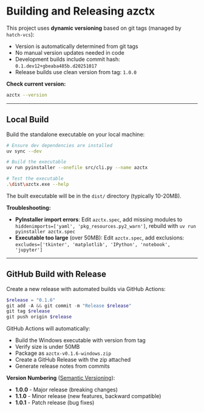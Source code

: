 # Building and Releasing azctx

This project uses **dynamic versioning** based on git tags (managed by `hatch-vcs`):

- Version is automatically determined from git tags
- No manual version updates needed in code
- Development builds include commit hash: `0.1.dev12+gbeaba485b.d20251017`
- Release builds use clean version from tag: `1.0.0`

**Check current version:**

```bash
azctx --version
```

---

## Local Build

Build the standalone executable on your local machine:

```bash
# Ensure dev dependencies are installed
uv sync --dev

# Build the executable
uv run pyinstaller --onefile src/cli.py --name azctx

# Test the executable
.\dist\azctx.exe --help
```

The built executable will be in the `dist/` directory (typically 10-20MB).

**Troubleshooting:**

- **PyInstaller import errors**: Edit `azctx.spec`, add missing modules to `hiddenimports=['yaml', 'pkg_resources.py2_warn']`, rebuild with `uv run pyinstaller azctx.spec`
- **Executable too large** (over 50MB): Edit `azctx.spec`, add exclusions: `excludes=['tkinter', 'matplotlib', 'IPython', 'notebook', 'jupyter']`

---

## GitHub Build with Release

Create a new release with automated builds via GitHub Actions:

```powershell
$release = "0.1.6"
git add -A && git commit -m "Release $release"
git tag $release
git push origin $release
```

GitHub Actions will automatically:

- Build the Windows executable with version from tag
- Verify size is under 50MB
- Package as `azctx-v0.1.6-windows.zip`
- Create a GitHub Release with the zip attached
- Generate release notes from commits

**Version Numbering** ([Semantic Versioning](https://semver.org/)):

- **1.0.0** - Major release (breaking changes)
- **1.1.0** - Minor release (new features, backward compatible)
- **1.0.1** - Patch release (bug fixes)
